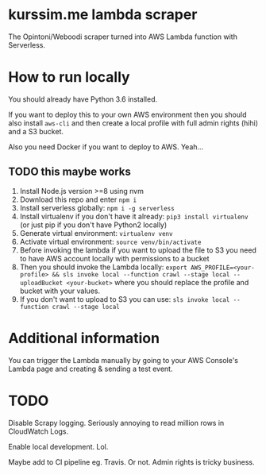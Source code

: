 # kurssim.me lambda scraper

The Opintoni/Weboodi scraper turned into AWS Lambda function with Serverless.

# How to run locally

You should already have Python 3.6 installed.

If you want to deploy this to your own AWS environment then you should also install `aws-cli` and then create a local profile with full admin rights (hihi) and a S3 bucket.

Also you need Docker if you want to deploy to AWS. Yeah...

## TODO this maybe works

1) Install Node.js version >=8 using nvm
2) Download this repo and enter `npm i`
3) Install serverless globally: `npm i -g serverless`
4) Install virtualenv if you don't have it already: `pip3 install virtualenv` (or just pip if you don't have Python2 locally)
4) Generate virtual environment: `virtualenv venv`
5) Activate virtual environment: `source venv/bin/activate`
6) Before invoking the lambda if you want to upload the file to S3 you need to have AWS account locally with permissions to a bucket
7) Then you should invoke the Lambda locally: `export AWS_PROFILE=<your-profile> && sls invoke local --function crawl --stage local --uploadBucket <your-bucket>` where you should replace the profile and bucket with your values.
8) If you don't want to upload to S3 you can use: `sls invoke local --function crawl --stage local`

# Additional information

You can trigger the Lambda manually by going to your AWS Console's Lambda page and creating & sending a test event.

# TODO

Disable Scrapy logging. Seriously annoying to read million rows in CloudWatch Logs.

Enable local development. Lol.

Maybe add to CI pipeline eg. Travis. Or not. Admin rights is tricky business.



